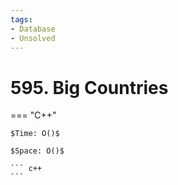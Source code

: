 ```yaml
---
tags:
- Database
- Unsolved
---
```



# 595. Big Countries

=== "C++"

    $Time: O()$

    $Space: O()$

    ``` c++
    ```